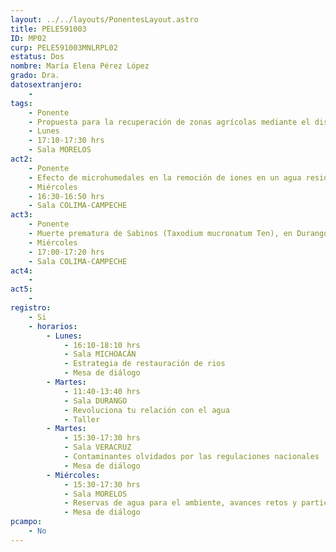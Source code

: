 ```yaml
---
layout: ../../layouts/PonentesLayout.astro
title: PELE591003
ID: MP02
curp: PELE591003MNLRPL02
estatus: Dos
nombre: María Elena Pérez López
grado: Dra.
datosextranjero:
    - 
tags:
    - Ponente
    - Propuesta para la recuperación de zonas agrícolas mediante el diseño hidrológico con línea clave en Nombre de Dios, Durango, México
    - Lunes
    - 17:10-17:30 hrs
    - Sala MORELOS
act2: 
    - Ponente
    - Efecto de microhumedales en la remoción de iones en un agua residual doméstica
    - Miércoles
    - 16:30-16:50 hrs
    - Sala COLIMA-CAMPECHE
act3: 
    - Ponente
    - Muerte prematura de Sabinos (Taxodium mucronatum Ten), en Durango, México
    - Miércoles
    - 17:00-17:20 hrs
    - Sala COLIMA-CAMPECHE
act4: 
    - 
act5: 
    - 
registro:
    - Si
    - horarios:
        - Lunes:  
            - 16:10-18:10 hrs
            - Sala MICHOACÁN
            - Estrategia de restauración de rios
            - Mesa de diálogo
        - Martes:  
            - 11:40-13:40 hrs
            - Sala DURANGO
            - Revoluciona tu relación con el agua
            - Taller
        - Martes:  
            - 15:30-17:30 hrs
            - Sala VERACRUZ
            - Contaminantes olvidados por las regulaciones nacionales
            - Mesa de diálogo
        - Miércoles:  
            - 15:30-17:30 hrs
            - Sala MORELOS
            - Reservas de agua para el ambiente, avances retos y particularidades sociohidrológicas en cuencas mexicanas
            - Mesa de diálogo
pcampo:
    - No
---
```

